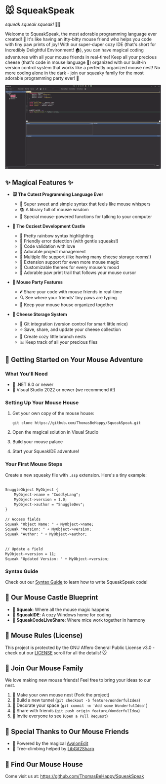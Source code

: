 # 🐭 SqueakSpeak
*squeak squeak squeak!* 🐁✨

Welcome to SqueakSpeak, the most adorable programming language ever created! 🌈 It's like having an itty-bitty mouse friend who helps you code with tiny paw prints of joy! With our super-duper cozy IDE (that's short for Incredibly Delightful Environment! 🏠), you can have magical coding adventures with all your mouse friends in real-time! Keep all your precious cheese (that's code in mouse language 🧀) organized with our built-in version control system that works like a perfectly organized mouse nest! No more coding alone in the dark - join our squeaky family for the most adorable programming party ever! 🎉

![IDE](image.png)

## ✨ Magical Features ✨

- **🐭 The Cutest Programming Language Ever**
  - 🌟 Super sweet and simple syntax that feels like mouse whispers
  - 📚 A library full of mousie wisdom
  - 🔄 Special mouse-powered functions for talking to your computer

- **🏰 The Coziest Development Castle**
  - 🎨 Pretty rainbow syntax highlighting
  - 🎀 Friendly error detection (with gentle squeaks!)
  - 💝 Code validation with love
  - 🌸 Adorable project management
  - 📑 Multiple file support (like having many cheese storage rooms!)
  - 🎯 Extension support for even more mouse magic
  - 🎨 Customizable themes for every mouse's mood
  - 🐾 Adorable paw print trail that follows your mouse cursor

- **🐁 Mouse Party Features**
  - 💕 Share your code with mouse friends in real-time
  - 🔍 See where your friends' tiny paws are typing
  - 🌟 Keep your mouse house organized together

- **🌳 Cheese Storage System**
  - 🐹 Git integration (version control for smart little mice)
  - ⭐ Save, share, and update your cheese collection
  - 🌿 Create cozy little branch nests
  - 📊 Keep track of all your precious files

## 🌈 Getting Started on Your Mouse Adventure

### What You'll Need

- 🎈 .NET 8.0 or newer
- 🎪 Visual Studio 2022 or newer (we recommend it!)

### Setting Up Your Mouse House

1. Get your own copy of the mouse house:
   ```
   git clone https://github.com/ThomasBeHappy/SqueakSpeak.git
   ```

2. Open the magical solution in Visual Studio
3. Build your mouse palace
4. Start your SqueakIDE adventure!

### Your First Mouse Steps

Create a new squeaky file with `.ssp` extension. Here's a tiny example:

```

SnuggleObject MyObject {
    MyObject->name = "CuddlyLang";
    MyObject->version = 1.0;
    MyObject->author = "SnuggleDev";
}

// Access fields
Squeak "Object Name: " + MyObject->name;
Squeak "Version: " + MyObject->version;
Squeak "Author: " + MyObject->author;


// Update a field
MyObject->version = 11;
Squeak "Updated Version: " + MyObject->version; 
```

### Syntax Guide
Check out our [Syntax Guide](docs/SYNTAX.md) to learn how to write SqueakSpeak code!

## 🏰 Our Mouse Castle Blueprint

- 🧀 **Squeak**: Where all the mouse magic happens
- 🎨 **SqueakIDE**: A cozy Windows home for coding
- 🤝 **SqueakCodeLiveShare**: Where mice work together in harmony

## 📜 Mouse Rules (License)

This project is protected by the GNU Affero General Public License v3.0 - check out our [LICENSE](LICENSE.txt) scroll for all the details! 🐭

## 🐾 Join Our Mouse Family

We love making new mouse friends! Feel free to bring your ideas to our nest.

1. 🌱 Make your own mouse nest (Fork the project)
2. 🌿 Build a new tunnel (`git checkout -b feature/WonderfulIdea`)
3. 🎨 Decorate your space (`git commit -m 'Add some WonderfulIdea'`)
4. 🚀 Share with friends (`git push origin feature/WonderfulIdea`)
5. 🎉 Invite everyone to see (`Open a Pull Request`)

## 🌟 Special Thanks to Our Mouse Friends

- 📝 Powered by the magical [AvalonEdit](https://github.com/icsharpcode/AvalonEdit)
- 🌳 Tree-climbing helped by [LibGit2Sharp](https://github.com/libgit2/libgit2sharp)

## 🏡 Find Our Mouse House

Come visit us at: https://github.com/ThomasBeHappy/SqueakSpeak


